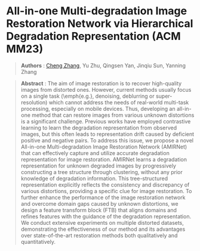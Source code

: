 # All-in-one Multi-degradation Image Restoration Network via Hierarchical Degradation Representation (ACM MM23)
> **Authors** : [Cheng Zhang](https://scholar.google.com.hk/citations?user=L_Av9NcAAAAJ&hl=zh-CN), Yu Zhu, Qingsen Yan, Jinqiu Sun, Yanning Zhang

>  **Abstract** : The aim of image restoration is to recover high-quality images from distorted ones. However, current methods usually focus on a single task (\emph{e.g.}, denoising, deblurring or super-resolution) which cannot address the needs of real-world multi-task processing, especially on mobile devices. Thus, developing an all-in-one method that can restore images from various unknown distortions is a significant challenge. Previous works have employed contrastive learning to learn the degradation representation from observed images, but this often leads to representation drift caused by deficient positive and negative pairs. To address this issue, we propose a novel All-in-one Multi-degradation Image Restoration Network (AMIRNet) that can effectively capture and utilize accurate degradation representation for image restoration. AMIRNet learns a degradation representation for unknown degraded images by progressively constructing a tree structure through clustering, without any prior knowledge of degradation information. This tree-structured representation explicitly reflects the consistency and discrepancy of various distortions, providing a specific clue for image restoration. To further enhance the performance of the image restoration network and overcome domain gaps caused by unknown distortions, we design a feature transform block (FTB) that aligns domains and refines features with the guidance of the degradation representation. We conduct extensive experiments on multiple distorted datasets, demonstrating the effectiveness of our method and its advantages over state-of-the-art restoration methods both qualitatively and quantitatively.
